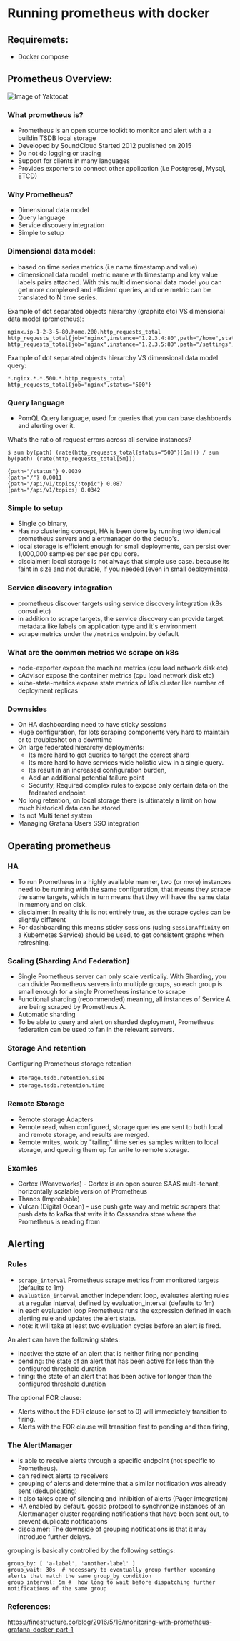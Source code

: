 # Running prometheus with docker

## Requiremets:
- Docker compose

## Prometheus Overview:

![Image of Yaktocat](https://cdn.rawgit.com/prometheus/prometheus/e761f0d/documentation/images/architecture.svg)

### What prometheus is?
- Prometheus is an open source toolkit to monitor and alert with a a buildin TSDB local storage
- Developed by SoundCloud Started 2012 published on 2015
- Do not do logging or tracing
- Support for clients in many languages
- Provides exporters to connect other application (i.e Postgresql, Mysql, ETCD)

### Why Prometheus?
- Dimensional data model
- Query language 
- Service discovery integration
- Simple to setup

### Dimensional data model:
- based on time series metrics (i.e name timestamp and value)
- dimensional data model, metric name with timestamp and key value labels pairs attached. With this multi dimensional data model you can get more complexed and efficient queries, and one metric can be translated to N time series.

Example of dot separated objects hierarchy (graphite etc) VS dimensional data model (prometheus):
```
nginx.ip-1-2-3-5-80.home.200.http_requests_total 
http_requests_total{job="nginx",instance="1.2.3.4:80",path="/home",status="200"}
http_requests_total{job="nginx",instance="1.2.3.5:80",path="/settings",status="500"} 
```

Example of dot separated objects hierarchy VS dimensional data model query:
```
*.nginx.*.*.500.*.http_requests_total 
http_requests_total{job="nginx",status="500"}
```

### Query language 
- PomQL Query language, used for queries that you can base dashboards and alerting over it.

What’s the ratio of request errors across all service instances? 
```
$ sum by(path) (rate(http_requests_total{status="500"}[5m])) / sum by(path) (rate(http_requests_total[5m])) 

{path="/status"} 0.0039 
{path="/"} 0.0011 
{path="/api/v1/topics/:topic"} 0.087 
{path="/api/v1/topics} 0.0342
```

### Simple to setup
- Single go binary, 
- Has no clustering concept, HA is been done by running two identical prometheus servers and alertmanager do the dedup's. 
- local storage is efficient enough for small deployments, can persist over 1,000,000 samples per sec per cpu core.
- disclaimer: local storage is not always that simple use case. because its faint in size and not durable, if you needed (even in small deployments). 
  
### Service discovery integration 
- prometheus discover targets using service discovery integration (k8s consul etc)
- in addition to scrape targets, the service discovery can provide target metadata like labels on application type and it's environment
- scrape metrics under the `/metrics` endpoint by default

### What are the common metrics we scrape on k8s
- node-exporter expose the machine metrics (cpu load network disk etc)
- cAdvisor expose the container metrics (cpu load network disk etc)
- kube-state-metrics expose state metrics of k8s cluster like number of deployment replicas

### Downsides
- On HA dashboarding need to have sticky sessions
- Huge configuration, for lots scraping components very hard to maintain or to troubleshot on a downtime 
- On large federated hierarchy deployments:
    - Its more hard to get queries to target the correct shard 
    - Its more hard to have services wide holistic view in a single query.
    - Its result in an increased configuration burden, 
    - Add an additional potential failure point
    - Security, Required complex rules to expose only certain data on the federated endpoint. 
- No long retention, on local storage there is ultimately a limit on how much historical data can be stored.    
- Its not Multi tenet system 
- Managing Grafana Users SSO integration

## Operating prometheus 

### HA
- To run Prometheus in a highly available manner, two (or more) instances need to be running with the same configuration, that means they scrape the same targets, which in turn means that they will have the same data in memory and on disk.
- disclaimer: In reality this is not entirely true, as the scrape cycles can be slightly different
- For dashboarding this means sticky sessions (using `sessionAffinity` on a Kubernetes Service) should be used, to get consistent graphs when refreshing.

### Scaling (Sharding And Federation)
- Single Prometheus server can only scale verticaliy. With Sharding, you can divide Prometheus servers into multiple groups, so each group is small enough for a single Prometheus instance to scrape
- Functional sharding (recommended) meaning, all instances of Service A are being scraped by Prometheus A.
- Automatic sharding 
- To be able to query and alert on sharded deployment, Prometheus federation can be used to fan in the relevant servers. 

### Storage And retention
Configuring Prometheus storage retention
- `storage.tsdb.retention.size`
- `storage.tsdb.retention.time`

### Remote Storage
- Remote storage Adapters
- Remote read, when configured, storage queries are sent to both local and remote storage, and results are merged.
- Remote writes, work by "tailing" time series samples written to local storage, and queuing them up for write to remote storage.

### Examles
- Cortex (Weaveworks) - Cortex is an open source SAAS multi-tenant, horizontally scalable version of Prometheus
- Thanos (Improbable) 
- Vulcan (Digital Ocean) - use push gate way and metric scrapers that push data to kafka that write it to Cassandra store where the Prometheus is reading from

## Alerting

### Rules

- `scrape_interval` Prometheus scrape metrics from monitored targets (defaults to 1m)
- `evaluation_interval` another independent loop, evaluates alerting rules at a regular interval, defined by evaluation_interval (defaults to 1m)
- in each evaluation loop Prometheus runs the expression defined in each alerting rule and updates the alert state.
- note: it will take at least two evaluation cycles before an alert is fired.

An alert can have the following states:
- inactive: the state of an alert that is neither firing nor pending
- pending: the state of an alert that has been active for less than the configured threshold duration
- firing: the state of an alert that has been active for longer than the configured threshold duration

The optional FOR clause:
- Alerts without the FOR clause (or set to 0) will immediately transition to firing.
- Alerts with the FOR clause will transition first to pending and then firing, 

### The AlertManager
- is able to receive alerts through a specific endpoint (not specific to Prometheus). 
- can redirect alerts to receivers 
- grouping of alerts and determine that a similar notification was already sent (deduplicating)
- it also takes care of silencing and inhibition of alerts (Pager integration)
- HA enabled by default. gossip protocol to synchronize instances of an Alertmanager cluster regarding notifications that have been sent out, to prevent duplicate notifications
- disclaimer: The downside of grouping notifications is that it may introduce further delays.

grouping is basically controlled by the following settings:
```
group_by: [ 'a-label', 'another-label' ]
group_wait: 30s  # necessary to eventually group further upcoming alerts that match the same group_by condition
group_interval: 5m #  how long to wait before dispatching further notifications of the same group 
```

### References:
https://finestructure.co/blog/2016/5/16/monitoring-with-prometheus-grafana-docker-part-1
